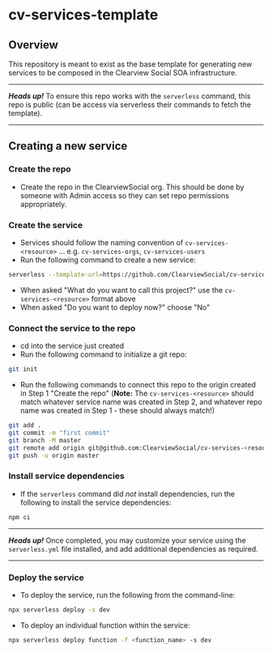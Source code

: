 # cv-services-template

## Overview

This repository is meant to exist as the base template for generating new services to be composed in the Clearview Social SOA infrastructure.

----
***Heads up!*** To ensure this repo works with the `serverless` command, this repo is public (can be access via serverless their commands to fetch the template).

----
## Creating a new service

### Create the repo

* Create the repo in the ClearviewSocial org. This should be done by someone with Admin access so they can set repo permissions appropriately.

### Create the service

* Services should follow the naming convention of `cv-services-<resource>` ... e.g. `cv-services-orgs`, `cv-services-users`
* Run the following command to create a new service:

```bash
serverless --template-url=https://github.com/ClearviewSocial/cv-services-template
```

* When asked "What do you want to call this project?" use the `cv-services-<resource>` format above
* When asked "Do you want to deploy now?" choose "No"

### Connect the service to the repo

* cd into the service just created
* Run the following command to initialize a git repo:

```bash
git init
```

* Run the following commands to connect this repo to the origin created in Step 1 "Create the repo" (**Note:** The `cv-services-<resource>` should match whatever service name was created in Step 2, and whatever repo name was created in Step 1 - these should always match!)

```bash
git add .
git commit -m "first commit"
git branch -M master
git remote add origin git@github.com:ClearviewSocial/cv-services-<resource>.git
git push -u origin master
```

### Install service dependencies

* If the `serverless` command did _not_ install dependencies, run the following to install the service dependencies:

```bash
npm ci
```

----

***Heads up!*** Once completed, you may customize your service using the `serverless.yml` file installed, and add additional dependencies as required.


----
### Deploy the service

* To deploy the service, run the following from the command-line:

```bash
npx serverless deploy -s dev
```

* To deploy an individual function within the service:

```bash
npx serverless deploy function -f <function_name> -s dev
```
